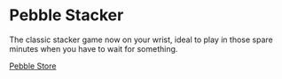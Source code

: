 Pebble Stacker
==============

The classic stacker game now on your wrist, ideal to play in those spare minutes when you have to wait for something.

[Pebble Store](https://apps.getpebble.com/applications/52b61a69f9d7a3652d000006)
